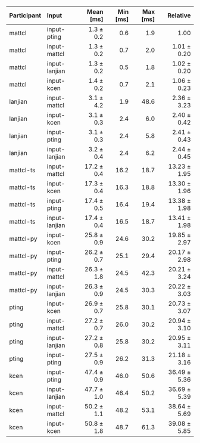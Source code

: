 | Participant | Input | Mean [ms] | Min [ms] | Max [ms] | Relative |
|:---|:---|---:|---:|---:|---:|
| mattcl | input-pting | 1.3 ± 0.2 | 0.6 | 1.9 | 1.00 |
| mattcl | input-mattcl | 1.3 ± 0.2 | 0.7 | 2.0 | 1.01 ± 0.20 |
| mattcl | input-lanjian | 1.3 ± 0.2 | 0.5 | 1.8 | 1.02 ± 0.20 |
| mattcl | input-kcen | 1.4 ± 0.2 | 0.7 | 2.1 | 1.06 ± 0.23 |
| lanjian | input-mattcl | 3.1 ± 4.2 | 1.9 | 48.6 | 2.36 ± 3.23 |
| lanjian | input-kcen | 3.1 ± 0.3 | 2.4 | 6.0 | 2.40 ± 0.42 |
| lanjian | input-pting | 3.1 ± 0.3 | 2.4 | 5.8 | 2.41 ± 0.43 |
| lanjian | input-lanjian | 3.2 ± 0.4 | 2.4 | 6.2 | 2.44 ± 0.45 |
| mattcl-ts | input-mattcl | 17.2 ± 0.4 | 16.2 | 18.7 | 13.23 ± 1.95 |
| mattcl-ts | input-kcen | 17.3 ± 0.4 | 16.3 | 18.8 | 13.30 ± 1.96 |
| mattcl-ts | input-pting | 17.4 ± 0.5 | 16.4 | 19.4 | 13.38 ± 1.98 |
| mattcl-ts | input-lanjian | 17.4 ± 0.4 | 16.5 | 18.7 | 13.41 ± 1.98 |
| mattcl-py | input-kcen | 25.8 ± 0.9 | 24.6 | 30.2 | 19.85 ± 2.97 |
| mattcl-py | input-pting | 26.2 ± 0.7 | 25.1 | 29.4 | 20.17 ± 2.98 |
| mattcl-py | input-mattcl | 26.3 ± 1.8 | 24.5 | 42.3 | 20.21 ± 3.24 |
| mattcl-py | input-lanjian | 26.3 ± 0.9 | 24.5 | 30.3 | 20.22 ± 3.03 |
| pting | input-kcen | 26.9 ± 0.7 | 25.8 | 30.1 | 20.73 ± 3.07 |
| pting | input-mattcl | 27.2 ± 0.7 | 26.0 | 30.2 | 20.94 ± 3.10 |
| pting | input-lanjian | 27.2 ± 0.8 | 25.8 | 30.2 | 20.95 ± 3.11 |
| pting | input-pting | 27.5 ± 0.9 | 26.2 | 31.3 | 21.18 ± 3.16 |
| kcen | input-pting | 47.4 ± 0.9 | 46.0 | 50.6 | 36.49 ± 5.36 |
| kcen | input-lanjian | 47.7 ± 1.0 | 46.4 | 50.2 | 36.69 ± 5.39 |
| kcen | input-mattcl | 50.2 ± 1.1 | 48.2 | 53.1 | 38.64 ± 5.69 |
| kcen | input-kcen | 50.8 ± 1.8 | 48.7 | 61.3 | 39.08 ± 5.85 |
